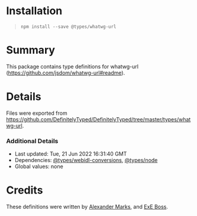 # Installation
> `npm install --save @types/whatwg-url`
# Summary
This package contains type definitions for whatwg-url (https://github.com/jsdom/whatwg-url#readme).
# Details
Files were exported from https://github.com/DefinitelyTyped/DefinitelyTyped/tree/master/types/whatwg-url.
### Additional Details
 * Last updated: Tue, 21 Jun 2022 16:31:40 GMT
 * Dependencies: [@types/webidl-conversions](https://npmjs.com/package/@types/webidl-conversions), [@types/node](https://npmjs.com/package/@types/node)
 * Global values: none
# Credits
These definitions were written by [Alexander Marks](https://github.com/aomarks), and [ExE Boss](https://github.com/ExE-Boss).

